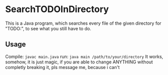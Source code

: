 # SearchTODOInDirectory
This is a Java program, which searches every file of the given directory for "TODO:", to see what you still have to do.  
  
## Usage  
  Compile: ```javac main.java```
  run: ```java main /path/to/your/directory```
It works, somehow, it is just magic, if you are able to change ANYTHING without completly breaking it, pls message me, because i can't
